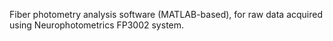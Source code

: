 Fiber photometry analysis software (MATLAB-based), for raw data acquired using Neurophotometrics FP3002 system.  
